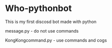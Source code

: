 # Who-pythonbot
This is my first discosd bot made with python

message.py - do not use commands

KongKongcommand.py - use commands and cogs

